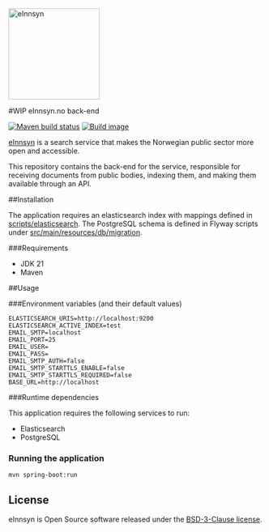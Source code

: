 <img src="https://einnsyn.no/8ebf89f8e40d3eb75183.svg" width="180px" alt="eInnsyn"/>

#WIP eInnsyn.no back-end

[![Maven build status](https://github.com/felleslosninger/ein-api-experimental/actions/workflows/call-maventests.yml/badge.svg)](https://github.com/felleslosninger/ein-api-experimental/actions/workflows/call-maventests.yml)
[![Build image](https://github.com/felleslosninger/ein-api-experimental/actions/workflows/call-buildimage.yml/badge.svg)](https://github.com/felleslosninger/ein-api-experimental/actions/workflows/call-buildimage.yml)

[eInnsyn](https://einnsyn.no) is a search service that makes the Norwegian public sector more open and accessible.

This repository contains the back-end for the service, responsible for receiving documents from public bodies, indexing them, and making them available through an API.

##Installation

The application requires an elasticsearch index with mappings defined in [scripts/elasticsearch](scripts/elasticsearch/). The PostgreSQL schema is defined in Flyway scripts under [src/main/resources/db/migration](src/main/resources/db/migration).

###Requirements

- JDK 21
- Maven

##Usage

###Environment variables (and their default values)

```
ELASTICSEARCH_URIS=http://localhost:9200
ELASTICSEARCH_ACTIVE_INDEX=test
EMAIL_SMTP=localhost
EMAIL_PORT=25
EMAIL_USER=
EMAIL_PASS=
EMAIL_SMTP_AUTH=false
EMAIL_SMTP_STARTTLS_ENABLE=false
EMAIL_SMTP_STARTTLS_REQUIRED=false
BASE_URL=http://localhost
```

###Runtime dependencies

This application requires the following services to run:

- Elasticsearch
- PostgreSQL

### Running the application

```
mvn spring-boot:run
```

## License

eInnsyn is Open Source software released under the [BSD-3-Clause license](LICENSE).
